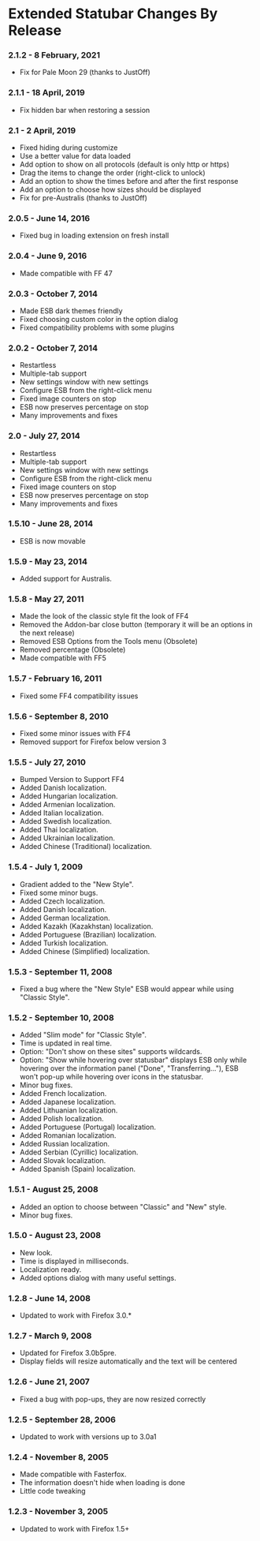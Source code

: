 Extended Statubar Changes By Release
==========================

### 2.1.2 - 8 February, 2021
 * Fix for Pale Moon 29 (thanks to JustOff)

### 2.1.1 - 18 April, 2019
 * Fix hidden bar when restoring a session

### 2.1 - 2 April, 2019
 * Fixed hiding during customize
 * Use a better value for data loaded
 * Add option to show on all protocols (default is only http or https)
 * Drag the items to change the order (right-click to unlock)
 * Add an option to show the times before and after the first response
 * Add an option to choose how sizes should be displayed
 * Fix for pre-Australis (thanks to JustOff)


### 2.0.5 - June 14, 2016
 * Fixed bug in loading extension on fresh install


### 2.0.4 - June 9, 2016
 * Made compatible with FF 47


### 2.0.3 - October 7, 2014
 * Made ESB dark themes friendly
 * Fixed choosing custom color in the option dialog
 * Fixed compatibility problems with some plugins 


### 2.0.2 - October 7, 2014
 * Restartless
 * Multiple-tab support
 * New settings window with new settings
 * Configure ESB from the right-click menu
 * Fixed image counters on stop
 * ESB now preserves percentage on stop
 * Many improvements and fixes


### 2.0 - July 27, 2014
 * Restartless
 * Multiple-tab support
 * New settings window with new settings
 * Configure ESB from the right-click menu
 * Fixed image counters on stop
 * ESB now preserves percentage on stop
 * Many improvements and fixes


### 1.5.10 - June 28, 2014
 * ESB is now movable


### 1.5.9 - May 23, 2014
 * Added support for Australis.


### 1.5.8 - May 27, 2011
 * Made the look of the classic style fit the look of FF4
 * Removed the Addon-bar close button (temporary it will be an options in the next release)
 * Removed ESB Options from the Tools menu (Obsolete)
 * Removed percentage (Obsolete)
 * Made compatible with FF5


### 1.5.7 - February 16, 2011
 * Fixed some FF4 compatibility issues


### 1.5.6 - September 8, 2010
 * Fixed some minor issues with FF4
 * Removed support for Firefox below version 3


### 1.5.5 - July 27, 2010
 * Bumped Version to Support FF4
 * Added Danish localization.
 * Added Hungarian localization.
 * Added Armenian localization.
 * Added Italian localization.
 * Added Swedish localization.
 * Added Thai localization.
 * Added Ukrainian localization.
 * Added Chinese (Traditional) localization.


### 1.5.4 - July 1, 2009
 * Gradient added to the "New Style".
 * Fixed some minor bugs.
 * Added Czech localization.
 * Added Danish localization.
 * Added German localization.
 * Added Kazakh (Kazakhstan) localization.
 * Added Portuguese (Brazilian) localization.
 * Added Turkish localization.
 * Added Chinese (Simplified) localization.


### 1.5.3 - September 11, 2008
 * Fixed a bug where the "New Style" ESB would appear while using "Classic Style".


### 1.5.2 - September 10, 2008
 * Added "Slim mode" for "Classic Style".
 * Time is updated in real time.
 * Option: "Don't show on these sites" supports wildcards.
 * Option: "Show while hovering over statusbar" displays ESB only while hovering over the information panel ("Done", "Transferring..."), ESB won't pop-up while hovering over icons in the statusbar.
 * Minor bug fixes.
 * Added French localization.
 * Added Japanese localization.
 * Added Lithuanian localization.
 * Added Polish localization.
 * Added Portuguese (Portugal) localization.
 * Added Romanian localization.
 * Added Russian localization.
 * Added Serbian (Cyrillic) localization.
 * Added Slovak localization.
 * Added Spanish (Spain) localization.


### 1.5.1 - August 25, 2008
 * Added an option to choose between "Classic" and "New" style.
 * Minor bug fixes.


### 1.5.0 - August 23, 2008
 * New look.
 * Time is displayed in milliseconds.
 * Localization ready.
 * Added options dialog with many useful settings.


### 1.2.8 - June 14, 2008
 * Updated to work with Firefox 3.0.*


### 1.2.7 - March 9, 2008
 * Updated for Firefox 3.0b5pre.
 * Display fields will resize automatically and the text will be centered


### 1.2.6 - June 21, 2007
 * Fixed a bug with pop-ups, they are now resized correctly


### 1.2.5 - September 28, 2006
 * Updated to work with versions up to 3.0a1


### 1.2.4 - November 8, 2005
 * Made compatible with Fasterfox.
 * The information doesn't hide when loading is done
 * Little code tweaking


### 1.2.3 - November 3, 2005
 * Updated to work with Firefox 1.5+

